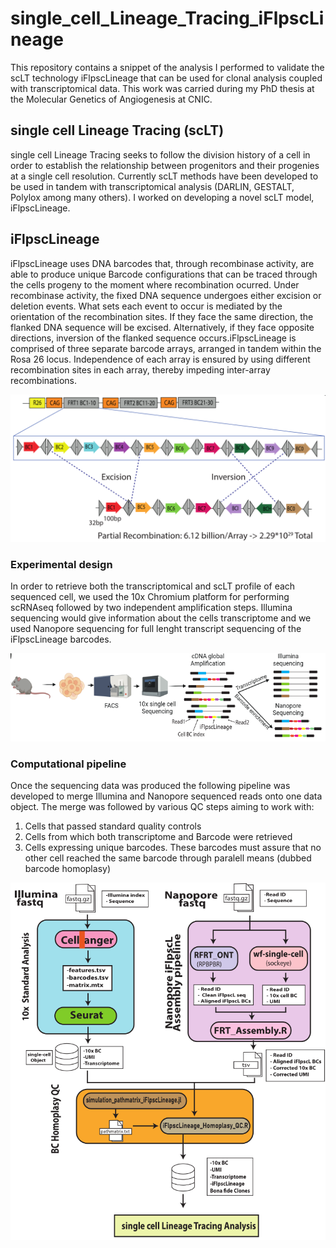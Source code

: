 # single_cell_Lineage_Tracing_iFlpscLineage
This repository contains a snippet of the analysis I performed to validate the scLT technology iFlpscLineage that can be used for clonal analysis coupled with transcriptomical data. This work was carried during my PhD thesis at the Molecular Genetics of Angiogenesis at CNIC.

## single cell Lineage Tracing (scLT)

single cell Lineage Tracing seeks to follow the division history of a cell in order to establish the relationship between progenitors and their progenies at a single cell resolution. Currently scLT methods have been developed to be used in tandem with transcriptomical analysis (DARLIN, GESTALT, Polylox among many others). I worked on developing a novel scLT model, iFlpscLineage.

## iFlpscLineage

iFlpscLineage uses DNA barcodes that, through recombinase activity, are able to produce unique Barcode configurations that can be traced through the cells progeny to the moment where recombination ocurred. Under recombinase activity, the fixed DNA sequence undergoes either excision or deletion events. What sets each event to occur is mediated by the orientation of the recombination sites. If they face the same direction, the flanked DNA sequence will be excised. Alternatively, if they face opposite directions, inversion of the flanked sequence occurs.iFlpscLineage is comprised of three separate barcode arrays, arranged in tandem within the Rosa 26 locus. Independence of each array is ensured by using different recombination sites in each array, thereby impeding inter-array recombinations.

![iFlpscLineage](/images/iFlpscLineage.png)

### Experimental design

In order to retrieve both the transcriptomical and scLT profile of each sequenced cell, we used the 10x Chromium platform for performing scRNAseq followed by two independent amplification steps. Illumina sequencing would give information about the cells transcriptome and we used Nanopore sequencing for full lenght transcript sequencing of the iFlpscLineage barcodes.

![iFlpscLineage_protocol](/images/iFlpscLineage_Protocol.png)

### Computational pipeline

Once the sequencing data was produced the following pipeline was developed to merge Illumina and Nanopore sequenced reads onto one data object. The merge was followed by various QC steps aiming to work with:

1. Cells that passed standard quality controls
2. Cells from which both transcriptome and Barcode were retrieved
3. Cells expressing unique barcodes. These barcodes must assure that no other cell reached the same barcode through paralell means (dubbed barcode homoplasy)

![iFlpscLineage_pipeline](/images/iFlpscLineage_pipeline.png)
